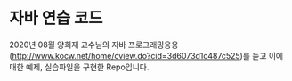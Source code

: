 # 자바 연습 코드

2020년 08월
양희재 교수님의 자바 프로그래밍응용(http://www.kocw.net/home/cview.do?cid=3d6073d1c487c525)를 듣고 이에대한 예제, 실습파일을 구현한 Repo입니다.

